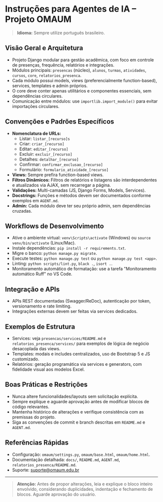 # Instruções para Agentes de IA – Projeto OMAUM

> **Idioma:** Sempre utilize português brasileiro.

## Visão Geral e Arquitetura
- Projeto Django modular para gestão acadêmica, com foco em controle de presenças, frequência, relatórios e integrações.
- Módulos principais: `presencas` (núcleo), `alunos`, `turmas`, `atividades`, `cursos`, `core`, `relatorios_presenca`.
- Cada módulo possui models, views (preferencialmente function-based), services, templates e admin próprios.
- O core deve conter apenas utilitários e componentes essenciais, sem dependências circulares.
- Comunicação entre módulos: use `importlib.import_module()` para evitar importações circulares.

## Convenções e Padrões Específicos
- **Nomenclatura de URLs:**
  - Listar: `listar_[recurso]s`
  - Criar: `criar_[recurso]`
  - Editar: `editar_[recurso]`
  - Excluir: `excluir_[recurso]`
  - Detalhes: `detalhar_[recurso]`
  - Confirmar: `confirmar_exclusao_[recurso]`
  - Formulário: `formulario_atividade_[recurso]`
- **Views:** Sempre prefira function-based views.
- **Filtros Dinâmicos:** Filtros de relatórios e listagens são interdependentes e atualizados via AJAX, sem recarregar a página.
- **Validações:** Multi-camadas (JS, Django Forms, Models, Services).
- **Docstrings:** Funções e métodos devem ser documentados conforme exemplos em `AGENT.md`.
- **Admin:** Cada módulo deve ter seu próprio admin, sem dependências cruzadas.

## Workflows de Desenvolvimento
- Ative o ambiente virtual: `venv\Scripts\activate` (Windows) ou `source venv/bin/activate` (Linux/Mac).
- Instale dependências: `pip install -r requirements.txt`.
- Migre o banco: `python manage.py migrate`.
- Execute testes: `python manage.py test` ou `python manage.py test <app>`.
- Linting: `python scripts/lint.py`, `black .`, `isort .`.
- Monitoramento automático de formatação: use a tarefa "Monitoramento automático Ruff" no VS Code.

## Integração e APIs
- APIs REST documentadas (Swagger/ReDoc), autenticação por token, versionamento e rate limiting.
- Integrações externas devem ser feitas via services dedicados.

## Exemplos de Estrutura
- Services: veja `presencas/services/README.md` e `relatorios_presenca/services/` para exemplos de lógica de negócio desacoplada das views.
- Templates: modais e includes centralizados, uso de Bootstrap 5 e JS customizado.
- Relatórios: geração programática via services e generators, com fidelidade visual aos modelos Excel.

## Boas Práticas e Restrições
- Nunca altere funcionalidades/layouts sem solicitação explícita.
- Sempre explique e aguarde aprovação antes de modificar blocos de código relevantes.
- Mantenha histórico de alterações e verifique consistência com as premissas do projeto.
- Siga as convenções de commit e branch descritas em `README.md` e `AGENT.md`.

## Referências Rápidas
- Configuração: `omaum/settings.py`, `omaum/base.html`, `omaum/home.html`.
- Documentação detalhada: `docs/`, `README.md`, `AGENT.md`, `relatorios_presenca/README.md`.
- Suporte: suporte@omaum.edu.br

---

> **Atenção:** Antes de propor alterações, leia e explique o bloco inteiro envolvido, considerando duplicidades, indentação e fechamento de blocos. Aguarde aprovação do usuário.
